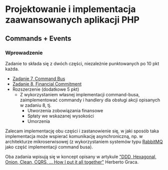 # Projektowanie i implementacja zaawansowanych aplikacji PHP

## Commands + Events

### Wprowadzenie

Zadanie to składa się z dwóch części, niezależnie punktowanych po 10 pkt każda. 

- [Zadanie 7, Command Bus](./task7.md)
- [Zadanie 8, Financial Commitment](./task8.md)
- Rozszerzenie (dodatkowe 5 pkt)
    - Z wykorzystaniem własnej implementacji command-busa, zaimplementować commandy i handlery dla obsługi akcji opisanych w zadaniu 8, tj.
        - Utworzenia zobowiązania finansowe
        - Spłaty we wskazanej wysokości
        - Umorzenia

Zalecam implementację obu części i zastanowienie się, w jaki sposób taka implementacja może wspierać komunikację asynchroniczną, np. w architekturze mikroserwisowej (z wykorzystaniem systemów typu [RabbitMQ](https://www.rabbitmq.com) jako część implementacji command busa).

Oba zadania wpisują się w koncept opisany w artykule ["DDD, Hexagonal, Onion, Clean, CQRS, … How I put it all together"](https://herbertograca.com/2017/11/16/explicit-architecture-01-ddd-hexagonal-onion-clean-cqrs-how-i-put-it-all-together/) Herberto Graca.